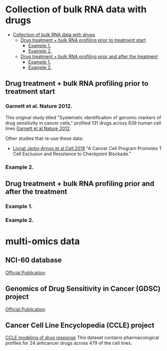 # Collection of bulk RNA data with drugs

<!--ts-->
* [Collection of bulk RNA data with drugs](#collection-of-bulk-rna-data-with-drugs)
   * [Drug treatment + bulk RNA profiling prior to treatment start](#drug-treatment--bulk-rna-profiling-prior-to-treatment-start)
      * [Example 1.](#example-1)
      * [Example 2.](#example-2)
   * [Drug treatment + bulk RNA profiling prior and after the treatment](#drug-treatment--bulk-rna-profiling-prior-and-after-the-treatment)
      * [Example 1.](#example-1-1)
      * [Example 2.](#example-2-1)

<!-- Created by https://github.com/ekalinin/github-markdown-toc -->
<!-- Added by: tyck, at: Thu Jun  6 13:37:36 EDT 2024 -->

<!--te-->

## Drug treatment + bulk RNA profiling prior to treatment start

### Garnett et al. Nature 2012.
This original study titled "Systematic identification of genomic markers of drug sensitivity in cancer cells," profiled 131 drugs across 639 human cell lines [Garnett et al Nature 2012](https://pubmed.ncbi.nlm.nih.gov/22460902/).

Other studies that re-use these data:

  * [Livnat Jerby-Arnon et al Cell 2018](https://pubmed.ncbi.nlm.nih.gov/30388455/) "A Cancer Cell Program Promotes T Cell Exclusion and Resistance to Checkpoint Blockade."



### Example 2.

## Drug treatment + bulk RNA profiling prior and after the treatment

### Example 1.

### Example 2.


# multi-omics data

## NCI-60 database
[Official Publication](https://pubmed.ncbi.nlm.nih.gov/16990858/)

## Genomics of Drug Sensitivity in Cancer (GDSC) project
[Official Publication](https://pubmed.ncbi.nlm.nih.gov/27397505/)

## Cancer Cell Line Encyclopedia (CCLE) project
[CCLE modeling of drug response](https://pubmed.ncbi.nlm.nih.gov/22460905/)
This dataset contains pharmacological profiles for 24 anticancer drugs across 479 of the cell lines.

